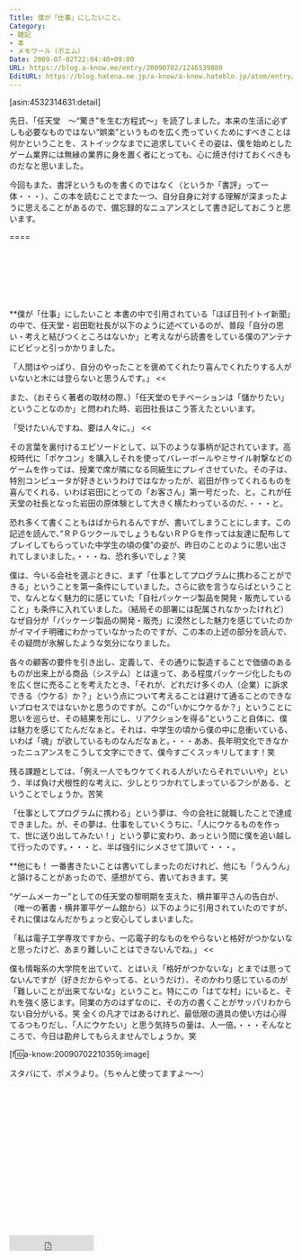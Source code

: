 ```yaml
---
Title: 僕が「仕事」にしたいこと。
Category:
- 雑記
- 本
- メモワール（ポエム）
Date: 2009-07-02T22:04:40+09:00
URL: https://blog.a-know.me/entry/20090702/1246539880
EditURL: https://blog.hatena.ne.jp/a-know/a-know.hateblo.jp/atom/entry/12921228815727980020
---
```


[asin:4532314631:detail]


先日、「任天堂　〜“驚き”を生む方程式〜」を読了しました。本来の生活に必ずしも必要なものではない“娯楽”というものを広く売っていくためにすべきことは何かということを、ストイックなまでに追求していくその姿は、僕を始めとしたゲーム業界には無縁の業界に身を置く者にとっても、心に焼き付けておくべきものだなと思いました。

今回もまた、書評というものを書くのではなく（というか「書評」って一体・・・）、この本を読むことでまた一つ、自分自身に対する理解が深まったように思えることがあるので、備忘録的なニュアンスとして書き記しておこうと思います。

====

<script async src="//pagead2.googlesyndication.com/pagead/js/adsbygoogle.js"></script>
<!-- article-top -->
<ins class="adsbygoogle"
     style="display:inline-block;width:728px;height:90px"
     data-ad-client="ca-pub-3463034538369189"
     data-ad-slot="8367620130"></ins>
<script>
(adsbygoogle = window.adsbygoogle || []).push({});
</script>


**僕が「仕事」にしたいこと
本書の中で引用されている「ほぼ日刊イトイ新聞」の中で、任天堂・岩田聡社長が以下のように述べているのが、普段「自分の思い・考えと結びつくところはないか」と考えながら読書をしている僕のアンテナにビビッと引っかかりました。


>>
「人間はやっぱり、自分のやったことを褒めてくれたり喜んでくれたりする人がいないと木には登らないと思うんです。」
<<


また、（おそらく著者の取材の際、）「任天堂のモチベーションは「儲かりたい」ということなのか」と問われた時、岩田社長はこう答えたといいます。


>>
「受けたいんですね、要は人々に。」
<<


その言葉を裏付けるエピソードとして、以下のような事柄が記されています。高校時代に「ポケコン」を購入しそれを使ってバレーボールやミサイル射撃などのゲームを作っては、授業で席が隣になる同級生にプレイさせていた。その子は、特別コンピュータが好きというわけではなかったが、岩田が作ってくれるものを喜んでくれる、いわば岩田にとっての「お客さん」第一号だった、と。これが任天堂の社長となった岩田の原体験として大きく横たわっているのだ、・・・と。

恐れ多くて書くこともはばかられるんですが、書いてしまうことにします。この記述を読んで、”ＲＰＧツクールでしょうもないＲＰＧを作っては友達に配布してプレイしてもらっていた中学生の頃の僕”の姿が、昨日のことのように思い出されてしまいました。・・・ね、恐れ多いでしょ？笑


僕は、今いる会社を選ぶときに、まず「仕事としてプログラムに携わることができる」ということを第一条件にしていました。さらに欲を言うならばということで、なんとなく魅力的に感じていた「自社パッケージ製品を開発・販売していること」も条件に入れていました。（結局その部署には配属されなかったけれど）
なぜ自分が「パッケージ製品の開発・販売」に漠然とした魅力を感じていたのかがイマイチ明確にわかっていなかったのですが、この本の上述の部分を読んで、その疑問が氷解したような気分になりました。

各々の顧客の要件を引き出し、定義して、その通りに製造することで価値のあるものが出来上がる商品（システム）とは違って、ある程度パッケージ化したものを広く世に売ることを考えたとき、「それが、どれだけ多くの人（企業）に訴求できる（ウケる）か？」という点について考えることは避けて通ることのできないプロセスではないかと思うのですが。この“「いかにウケるか？」ということに思いを巡らせ、その結果を形にし、リアクションを得る”ということ自体に、僕は魅力を感じてたんだなぁと。それは、中学生の頃から僕の中に息衝いている、いわば「魂」が欲しているものなんだなぁと。・・・ああ、長年明文化できなかったニュアンスをこうして文字にできて、僕今すごくスッキリしてます！笑

残る課題としては、「例え一人でもウケてくれる人がいたらそれでいいや」という、半ば負け犬根性的な考えに、少しとりつかれてしまっているフシがある、ということでしょうか。苦笑


「仕事としてプログラムに携わる」という夢は、今の会社に就職したことで達成できました。が、その夢は、仕事をしていくうちに、「人にウケるものを作って、世に送り出してみたい！」という夢に変わり、あっという間に僕を追い越して行ったのです。・・・と、半ば強引にシメさせて頂いて・・・。


**他にも！
一番書きたいことは書いてしまったのだけれど、他にも「うんうん」と頷けることがあったので、感想がてら、書いておきます。笑


“ゲームメーカー”としての任天堂の黎明期を支えた、横井軍平さんの告白が、（唯一の著書・横井軍平ゲーム館から）以下のように引用されていたのですが、それに僕はなんだかちょっと安心してしまいました。


>>
「私は電子工学専攻ですから、一応電子的なものをやらないと格好がつかないなと思ったけど、あまり難しいことはできないんでね。」
<<


僕も情報系の大学院を出ていて、とはいえ「格好がつかないな」とまでは思ってないんですが（好きだからやってる、というだけ）、そのかわり感じているのが「難しいことが出来てないな」ということ。特にこの「はてな村」にいると、それを強く感じます。同業の方のはずなのに、その方の書くことがサッパリわからない自分がいる。笑
全くの凡才ではあるけれど、最低限の道具の使い方は心得てるつもりだし、「人にウケたい」と思う気持ちの量は、人一倍。・・・そんなところで、今日は勘弁してもらえませんでしょうか。笑


[f:id:a-know:20090702210359j:image]


スタバにて、ポメラより。（ちゃんと使ってますよ〜〜）



<script async src="//pagead2.googlesyndication.com/pagead/js/adsbygoogle.js"></script>
<!-- article-bottom2 -->
<ins class="adsbygoogle"
     style="display:inline-block;width:300px;height:250px"
     data-ad-client="ca-pub-3463034538369189"
     data-ad-slot="5274552934"></ins>
<script>
(adsbygoogle = window.adsbygoogle || []).push({});
</script>


<iframe src="http://blog.hatena.ne.jp/a-know/a-know.hateblo.jp/subscribe/iframe" allowtransparency="true" frameborder="0" scrolling="no" width="150" height="28"></iframe>
